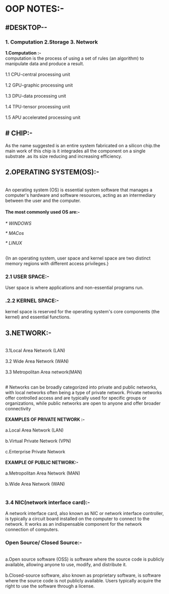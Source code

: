 <H1>OOP NOTES:-</H1>

  <H2>#DESKTOP--</H2>
  
  <H3>1. Computation 2.Storage 3. Network</H3>
 <B> 1.Computation :-</B>
<BR> computation is the process of using a set of rules (an algorithm) to manipulate data and produce a result.</BR>
 <BR>1.1 CPU-central processing unit </BR>
<BR> 1.2 GPU-graphic processing unit  </BR>
 <BR>1.3 DPU-data processing unit </BR>
 <BR>1.4 TPU-tensor processing unit </BR>
<BR> 1.5 APU accelerated processing unit </BR>
<H2># CHIP:-</H2>
  As the name suggested is an entire system fabricated on a silicon chip.the main work of this chip is it integrades all the component on a single substrate .as its size reducing and increasing efficiency.

<H2>2.OPERATING SYSTEM(OS):-</H2>
 <BR> An operating system (OS) is essential system software that manages a computer's hardware and software resources, acting as an intermediary between the user and the computer.</BR>
  <H4>The  most commonly used OS are:-</H4> 
  
 <em> * WINDOWS</em> 
 
 <em> * MACos</em> 
 
 <em> * LINUX</em>
 
 <BR> {In an operating system, user space and kernel space are two distinct memory regions with different access privileges.} </BR>
 
<H3>2.1 USER SPACE:-</H3>
    User space is where applications and non-essential programs run.
    
<H3>.2.2 KERNEL SPACE:-</H3>
    kernel space is reserved for the operating system's core components (the kernel) and essential functions.

<H2>3.NETWORK:-</H2>
<BR>3.1Local Area Network (LAN)</BR>
<BR>3.2 Wide Area Network (WAN)</BR>
<BR>3.3 Metropolitan Area network(MAN)</BR>

<BR> # Networks can be broadly categorized into private and public networks, with local networks often being a type of private network. Private networks offer controlled access and are typically used for specific groups or organizations, while public networks are open to anyone and offer broader connectivity</BR>
  <BR>**EXAMPLES OF PRIVATE NETWORK :-**</BR>
   <BR>a.Local Area Network (LAN)</BR>
  <BR> b.Virtual Private Network (VPN)</BR>
   <BR>c.Enterprise Private Network</BR>
 <BR> **EXAMPLE OF PUBLIC NETWORK:-**</BR>
  <BR> a.Metropolitan Area Network (MAN)</BR>
  <BR> b.Wide Area Network (WAN)</BR>
<BR> <H3>3.4 NIC(network interface card):-</BR> </H3>
  <P>A network interface card, also known as NIC or network interface controller, is typically a circuit board installed on the computer to connect to the network. It works as an indispensable component for the network connection of computers.</P> 

 <H3>Open Source/ Closed Source:-</H3>
  <BR> a.Open source software (OSS) is software where the source code is publicly available, allowing anyone to use, modify, and distribute it.</BR>
  <BR> b.Closed-source software, also known as proprietary software, is software where the source code is not publicly available. Users typically acquire the right to use the software through a license.</BR>
